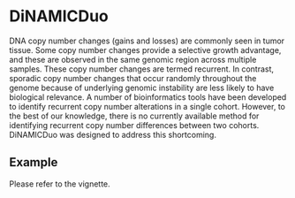 # DiNAMICDuo

DNA copy number changes (gains and losses) are commonly seen in tumor tissue.  Some copy
number changes provide a selective growth advantage, and these are observed in the same
genomic region across multiple samples.  These copy number changes are termed recurrent.
In contrast, sporadic copy number changes that occur randomly throughout the genome because
of underlying genomic instability are less likely to have biological relevance.  A number
of bioinformatics tools have been developed to identify recurrent copy number alterations
in a single cohort.  However, to the best of our knowledge, there is no currently available
method for identifying recurrent copy number differences between two cohorts.  DiNAMICDuo
was designed to address this shortcoming.

## Example

Please refer to the vignette.
